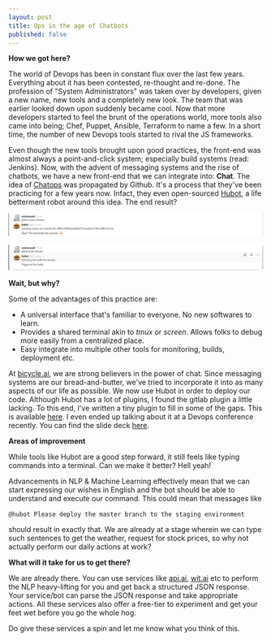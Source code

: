 ```yaml
---
layout: post
title: Ops in the age of Chatbots
published: false
---
```


**How we got here?**

The world of Devops has been in constant flux over the last few years.
Everything about it has been contested, re-thought and re-done.
The profession of "System Administrators" was taken over by developers, given a new name, new tools and a completely new look.
The team that was earlier looked down upon suddenly became cool.
Now that more developers started to feel the brunt of the operations world,
more tools also came into being; Chef, Puppet, Ansible, Terraform to name a few.
In a short time, the number of new Devops tools started to rival the JS frameworks.

Even though the new tools brought upon good practices, the front-end was almost always a point-and-click system; especially build systems (read: Jenkins).
Now, with the advent of messaging systems and the rise of chatbots, we have a new front-end that we can integrate into: **Chat**.
The idea of [Chatops](https://speakerdeck.com/jnewland/chatops-at-github) was propagated by Github. It's a process that they've been practicing for a few years now. Infact, they even open-sourced [Hubot](https://hubot.github.com/), a life betterment robot around this idea. The end result?

![gitlab-status-screenshot](../images/hubot-gitlab-status-screenshot.png)


![gitlab-status-screenshot](../images/hubot-gitlab-build-screenshot.png)

**Wait, but why?**

Some of the advantages of this practice are:
* A universal interface that's familiar to everyone. No new softwares to learn.
* Provides a shared terminal akin to *tmux* or *screen*. Allows folks to debug more easily from a centralized place.
* Easy integrate into multiple other tools for monitoring, builds, deployment etc.

At [bicycle.ai](https://bicycle.ai), we are strong believers in the power of chat. Since messaging systems are our bread-and-butter,
we've tried to incorporate it into as many aspects of our life as possible. We now use Hubot in order to deploy our code.
Although Hubot has a lot of plugins, I found the gitlab plugin a little lacking. To this end, I've written a tiny plugin to fill in some of the gaps.
This is available [here](https://github.com/mohanarpit/hubot-gitlab-ci). I even ended up talking about it at a Devops conference recently. You can find the slide deck [here](../presentations/chatops-deck.html).

**Areas of improvement**

While tools like Hubot are a good step forward, it still feels like typing commands into a terminal.
Can we make it better? Hell yeah!

Advancements in NLP & Machine Learning effectively mean that we can start expressing our wishes in English and the bot should be able to understand and execute our command. This could mean that messages like
```
@hubot Please deploy the master branch to the staging environment
```
should result in exactly that. We are already at a stage wherein we can type such sentences to get the weather, request for stock prices, so why not actually perform our daily actions at work?

**What will it take for us to get there?**

We are already there. You can use services like [api.ai](https://api.ai), [wit.ai](https://wit.ai) etc to perform the NLP heavy-lifting for you and get back a structured JSON response. Your service/bot can parse the JSON response and take appropriate actions. All these services also offer a free-tier to experiment and get your feet wet before you go the whole hog.

Do give these services a spin and let me know what you think of this.
